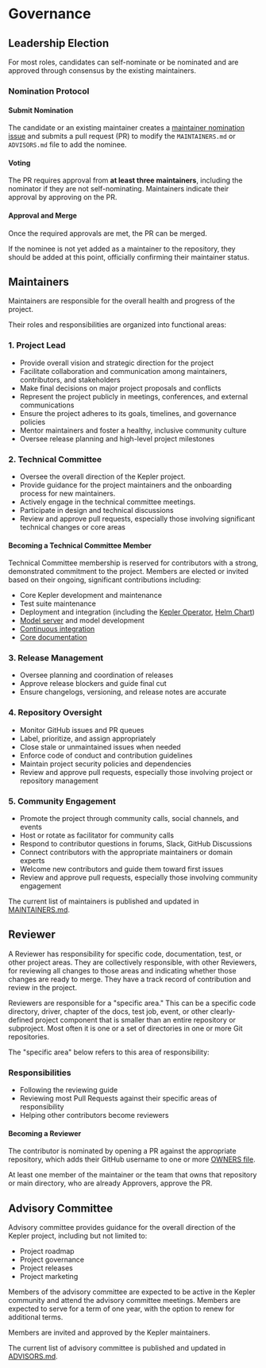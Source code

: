 # Governance

## Leadership Election

For most roles, candidates can self-nominate or be nominated
and are approved through consensus by the existing maintainers.

### Nomination Protocol

#### Submit Nomination

The candidate or an existing maintainer creates
a [maintainer nomination issue](.github/ISSUE_TEMPLATE/maintainer_nominate.yaml)
and submits a pull request (PR) to modify the `MAINTAINERS.md`
or `ADVISORS.md` file to add the nominee.

#### Voting

The PR requires approval from **at least three maintainers**,
including the nominator if they are not self-nominating.
Maintainers indicate their approval by approving on the PR.

#### Approval and Merge

Once the required approvals are met, the PR can be merged.

If the nominee is not yet added as a maintainer to the repository,
they should be added at this point,
officially confirming their maintainer status.

## Maintainers

Maintainers are responsible for the overall health and progress of the project.

Their roles and responsibilities are organized into functional areas:

### 1. Project Lead

- Provide overall vision and strategic direction for the project
- Facilitate collaboration and communication among maintainers,
  contributors, and stakeholders
- Make final decisions on major project proposals and conflicts
- Represent the project publicly in meetings, conferences, and external communications
- Ensure the project adheres to its goals, timelines, and governance policies
- Mentor maintainers and foster a healthy, inclusive community culture
- Oversee release planning and high-level project milestones

### 2. Technical Committee

- Oversee the overall direction of the Kepler project.
- Provide guidance for the project maintainers and the onboarding process for
  new maintainers.
- Actively engage in the technical committee meetings.
- Participate in design and technical discussions
- Review and approve pull requests,
  especially those involving significant technical changes or core areas

#### Becoming a Technical Committee Member

Technical Committee membership is reserved for contributors with a strong,
demonstrated commitment to the project.
Members are elected or invited based on their ongoing,
significant contributions including:

- Core Kepler development and maintenance
- Test suite maintenance
- Deployment and integration (including
  the [Kepler Operator](https://github.com/sustainable-computing-io/kepler-operator),
  [Helm Chart](https://github.com/sustainable-computing-io/kepler-helm-chart))
- [Model server](https://github.com/sustainable-computing-io/kepler-model-server)
  and model development
- [Continuous integration](https://github.com/sustainable-computing-io/kepler-action)
- [Core documentation](https://github.com/sustainable-computing-io/kepler-doc)

### 3. Release Management

- Oversee planning and coordination of releases
- Approve release blockers and guide final cut
- Ensure changelogs, versioning, and release notes are accurate

### 4. Repository Oversight

- Monitor GitHub issues and PR queues
- Label, prioritize, and assign appropriately
- Close stale or unmaintained issues when needed
- Enforce code of conduct and contribution guidelines
- Maintain project security policies and dependencies
- Review and approve pull requests,
  especially those involving project or repository management

### 5. Community Engagement

- Promote the project through community calls, social channels, and events
- Host or rotate as facilitator for community calls
- Respond to contributor questions in forums, Slack, GitHub Discussions
- Connect contributors with the appropriate maintainers or domain experts
- Welcome new contributors and guide them toward first issues
- Review and approve pull requests, especially those involving community engagement

The current list of maintainers is published and updated in
[MAINTAINERS.md](./MAINTAINERS.md).

## Reviewer

A Reviewer has responsibility for specific code, documentation, test,
or other project areas.
They are collectively responsible, with other Reviewers,
for reviewing all changes to those areas and indicating whether
those changes are ready to merge.
They have a track record of contribution and review in the project.

Reviewers are responsible for a "specific area."
This can be a specific code directory, driver, chapter of the docs,
test job, event, or other clearly-defined project component
that is smaller than an entire repository or subproject.
Most often it is one or a set of directories in one or more Git repositories.

The "specific area" below refers to this area of responsibility:

### Responsibilities

- Following the reviewing guide
- Reviewing most Pull Requests against their specific areas of responsibility
- Helping other contributors become reviewers

#### Becoming a Reviewer

The contributor is nominated by opening a PR against the appropriate repository,
which adds their GitHub username to
one or more [OWNERS file](https://www.kubernetes.dev/docs/guide/owners/).

At least one member of the maintainer or the team
that owns that repository or main directory,
who are already Approvers, approve the PR.

## Advisory Committee

Advisory committee provides guidance for the overall direction of the Kepler
project, including but not limited to:

- Project roadmap
- Project governance
- Project releases
- Project marketing

Members of the advisory committee are expected to be active in the Kepler
community and attend the advisory committee meetings. Members are expected to
serve for a term of one year, with the option to renew for additional terms.

Members are invited and approved by the Kepler maintainers.

The current list of advisory committee is published and updated in
[ADVISORS.md](./ADVISORS.md).
